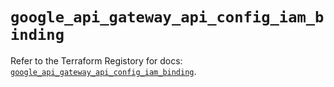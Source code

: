 # `google_api_gateway_api_config_iam_binding`

Refer to the Terraform Registory for docs: [`google_api_gateway_api_config_iam_binding`](https://registry.terraform.io/providers/hashicorp/google-beta/5.29.0/docs/resources/google_api_gateway_api_config_iam_binding).
